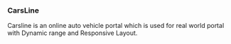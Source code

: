 ### CarsLine
Carsline is an online auto vehicle portal which is used for real world portal with Dynamic range and Responsive Layout.

